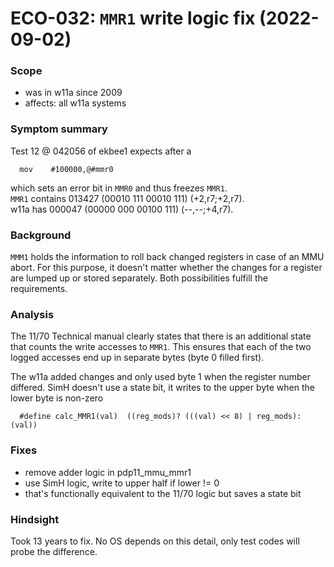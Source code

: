 # ECO-032:  `MMR1` write logic fix (2022-09-02)

### Scope
- was in w11a since 2009
- affects: all w11a systems

### Symptom summary
Test 12 @ 042056 of ekbee1 expects after a
```
  mov    #100000,@#mmr0
```
which sets an error bit in `MMR0` and thus freezes `MMR1`.  
`MMR1` contains 013427 (00010 111 00010 111) (+2,r7;+2,r7).  
w11a has 000047 (00000 000 00100 111) (--,--;+4,r7).

### Background
`MMM1` holds the information to roll back changed registers in case of an
MMU abort. For this purpose, it doesn't matter whether the changes for a
register are lumped up or stored separately. Both possibilities fulfill
the requirements.

### Analysis
The 11/70 Technical manual clearly states that there is an additional state
that counts the write accesses to `MMR1`. This ensures that each of the two
logged accesses end up in separate bytes (byte 0 filled first).

The w11a added changes and only used byte 1 when the register number
differed. SimH doesn't use a state bit, it writes to the upper byte
when the lower byte is non-zero
```
  #define calc_MMR1(val)  ((reg_mods)? (((val) << 8) | reg_mods): (val))
```

### Fixes
- remove adder logic in pdp11_mmu_mmr1
- use SimH logic, write to upper half if lower != 0
- that's functionally equivalent to the 11/70 logic but saves a state bit

### Hindsight
Took 13 years to fix. No OS depends on this detail, only test codes
will probe the difference.
